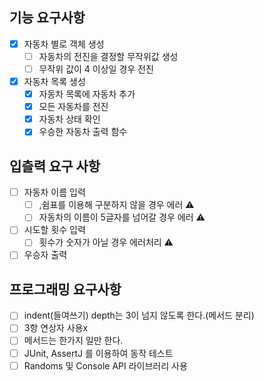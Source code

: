 ## 기능 요구사항
-[x] 자동차 별로 객체 생성
  -[ ] 자동차의 전진을 결정할 무작위값 생성
  -[ ] 무작위 값이 4 이상일 경우 전진
- [x] 자동차 목록 생성
  -[x] 자동차 목록에 자동차 추가
  -[x] 모든 자동차를 전진
  -[x] 자동차 상태 확인
  -[x] 우승한 자동차 출력 함수

## 입츨력 요구 사항
-[ ] 자동차 이름 입력
  -[ ] ,쉼표를 이용해 구분하지 않을 경우 에러 ⚠️
  -[ ] 자동차의 이름이 5글자를 넘어갈 경우 에러 ⚠️
-[ ] 시도할 횟수 입력
  -[ ] 횟수가 숫자가 아닐 경우 에러처리 ⚠️
-[ ] 우승자 출력

## 프로그래밍 요구사항
-[ ] indent(들여쓰기) depth는 3이 넘지 않도록 한다.(메서드 분리)
-[ ] 3항 연상자 사용x
-[ ] 메서드는 한가지 일만 한다.
-[ ] JUnit, AssertJ 를 이용하여 동작 테스트
-[ ] Randoms 및 Console API 라이브러리 사용
